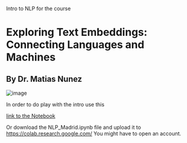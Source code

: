 
Intro to NLP for the course 
# Exploring Text Embeddings: Connecting Languages and Machines

## By Dr.  Matias Nunez


![image](https://github.com/nunezmatias/madrid/assets/88870315/3e312792-ccb5-4df8-a812-86615ef87d74)

In order to do play with the intro use this 

[link to the Notebook](https://colab.research.google.com/drive/1pb7tQ9_NsMaOGM6Fm41fPkiPStsruV4u?usp=sharing)

Or download the NLP_Madrid.ipynb file and upload it to https://colab.research.google.com/
You might have to open an account. 
